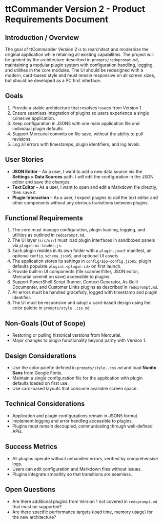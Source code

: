 # ttCommander Version 2 - Product Requirements Document

## Introduction / Overview

The goal of ttCommander Version 2 is to rearchitect and modernize the original application while retaining all existing capabilities. The project will be guided by the architecture described in `prompts/redoprompt.md`, maintaining a modular plugin system with configuration handling, logging, and utilities in the core modules. The UI should be redesigned with a modern, card-based style and must remain responsive on all screen sizes, but should be developed as a PC first interface.

## Goals

1. Provide a stable architecture that resolves issues from Version 1.
2. Ensure seamless integration of plugins so users experience a single cohesive application.
3. Keep configuration in JSON5 with one main application file and individual plugin defaults.
4. Support Mercurial commits on file save, without the ability to pull revisions.
5. Log all errors with timestamps, plugin identifiers, and log levels.

## User Stories

- **JSON Editor** – As a user, I want to add a new data source via the **Settings &gt; Data Sources** path. I will edit the configuration in the JSON editor and save the changes.
- **Text Editor** – As a user, I want to open and edit a Markdown file directly, then save it.
- **Plugin Interaction** – As a user, I expect plugins to call the text editor and other components without any obvious transitions between plugins.

## Functional Requirements

1. The core must manage configuration, plugin loading, logging, and utilities as outlined in `redoprompt.md`.
2. The UI layer (`src/ui/`) must load plugin interfaces in sandboxed panels via `plugin-ui-loader.js`.
3. Each plugin resides in its own folder with a `plugin.json5` manifest, an optional `config.schema.json5`, and optional UI assets.
4. The application stores its settings in `config/app-config.json5`; plugin defaults populate `plugins.<plugin-id>` on first launch.
5. Provide built‑in UI components (file scanner/filter, JSON editor, Mercurial commit on save) accessible to plugins.
6. Support PowerShell Script Runner, Context Generator, As‑Built Documenter, and Customer Links plugins as described in `redoprompt.md`.
7. All errors must be handled gracefully, logged with timestamp and plugin identifier.
8. The UI must be responsive and adopt a card-based design using the color palette in `prompts/style..css.md`.

## Non‑Goals (Out of Scope)

- Restoring or pulling historical versions from Mercurial.
- Major changes to plugin functionality beyond parity with Version 1.

## Design Considerations

- Use the color palette defined in `prompts/style..css.md` and load **Nunito Sans** from Google Fonts.
- Maintain a single configuration file for the application with plugin defaults loaded on first use.
- Use card-based layouts that consume available screen space.

## Technical Considerations

- Application and plugin configurations remain in JSON5 format.
- Implement logging and error handling accessible to plugins.
- Plugins must remain decoupled, communicating through well-defined APIs.

## Success Metrics

- All plugins operate without unhandled errors, verified by comprehensive logs.
- Users can edit configuration and Markdown files without issues.
- Plugins integrate smoothly so that transitions are seamless.

## Open Questions

- Are there additional plugins from Version 1 not covered in `redoprompt.md` that must be supported?
- Are there specific performance targets (load time, memory usage) for the new architecture?
